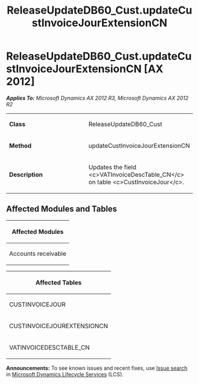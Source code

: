 ﻿---
title: ReleaseUpdateDB60_Cust.updateCustInvoiceJourExtensionCN
TOCTitle: ReleaseUpdateDB60_Cust.updateCustInvoiceJourExtensionCN
ms:assetid: cdd7f832-8c94-4ece-cbbb-ef16ee3081dd
ms:mtpsurl: https://msdn.microsoft.com/en-us/library/JJ719741(v=AX.60)
ms:contentKeyID: 49711307
ms.date: 05/18/2015
mtps_version: v=AX.60
---

# ReleaseUpdateDB60\_Cust.updateCustInvoiceJourExtensionCN [AX 2012]


_**Applies To:** Microsoft Dynamics AX 2012 R3, Microsoft Dynamics AX 2012 R2_

<table>
<colgroup>
<col style="width: 50%" />
<col style="width: 50%" />
</colgroup>
<tbody>
<tr class="odd">
<td><p><strong>Class</strong></p></td>
<td><p>ReleaseUpdateDB60_Cust</p></td>
</tr>
<tr class="even">
<td><p><strong>Method</strong></p></td>
<td><p>updateCustInvoiceJourExtensionCN</p></td>
</tr>
<tr class="odd">
<td><p><strong>Description</strong></p></td>
<td><p>Updates the field &lt;c&gt;VATInvoiceDescTable_CN&lt;/c&gt; on table &lt;c&gt;CustInvoiceJour&lt;/c&gt;.</p></td>
</tr>
</tbody>
</table>


## Affected Modules and Tables

<table>
<colgroup>
<col style="width: 100%" />
</colgroup>
<thead>
<tr class="header">
<th><p>Affected Modules</p></th>
</tr>
</thead>
<tbody>
<tr class="odd">
<td><p>Accounts receivable</p></td>
</tr>
</tbody>
</table>


<table>
<colgroup>
<col style="width: 100%" />
</colgroup>
<thead>
<tr class="header">
<th><p>Affected Tables</p></th>
</tr>
</thead>
<tbody>
<tr class="odd">
<td><p>CUSTINVOICEJOUR</p></td>
</tr>
<tr class="even">
<td><p>CUSTINVOICEJOUREXTENSIONCN</p></td>
</tr>
<tr class="odd">
<td><p>VATINVOICEDESCTABLE_CN</p></td>
</tr>
</tbody>
</table>

  
**Announcements:** To see known issues and recent fixes, use [Issue search](http://go.microsoft.com/fwlink/?linkid=389258) in [Microsoft Dynamics Lifecycle Services](http://go.microsoft.com/fwlink/?linkid=306505) (LCS).

